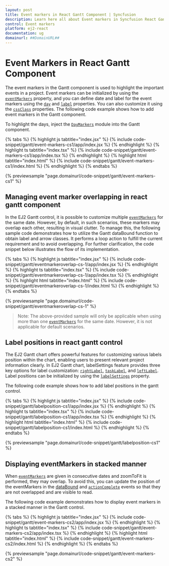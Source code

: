 ```yaml
---
layout: post
title: Event markers in React Gantt Component | Syncfusion
description: Learn here all about Event markers in Syncfusion React Gantt component of Syncfusion Essential JS 2 and more.
control: Event markers 
platform: ej2-react
documentation: ug
domainurl: ##DomainURL##
---
```


# Event Markers in React Gantt Component

The event markers in the Gantt component is used to highlight the important events in a project. Event markers can be initialized by using the [`eventMarkers`](https://ej2.syncfusion.com/react/documentation/api/gantt/eventMarker/) property, and you can define date and label for the event markers using the [`day`](https://ej2.syncfusion.com/react/documentation/api/gantt/eventMarker/#day) and [`label`](https://ej2.syncfusion.com/react/documentation/api/gantt/eventMarker/#label) properties. You can also customize it using the [`cssClass`](https://ej2.syncfusion.com/react/documentation/api/gantt/eventMarker/#cssclass) properties. The following code example shows how to add event markers in the Gantt component.

To highlight the days, inject the [`DayMarkers`](https://ej2.syncfusion.com/react/documentation/api/gantt/#daymarkersmodule) module into the Gantt component.

{% tabs %}
{% highlight js tabtitle="index.jsx" %}
{% include code-snippet/gantt/event-markers-cs1/app/index.jsx %}
{% endhighlight %}
{% highlight ts tabtitle="index.tsx" %}
{% include code-snippet/gantt/event-markers-cs1/app/index.tsx %}
{% endhighlight %}
{% highlight html tabtitle="index.html" %}
{% include code-snippet/gantt/event-markers-cs1/index.html %}
{% endhighlight %}
{% endtabs %}
        
{% previewsample "page.domainurl/code-snippet/gantt/event-markers-cs1" %}

## Managing event marker overlapping in react gantt component

In the EJ2 Gantt control, it is possible to customize multiple [`eventMarkers`](https://ej2.syncfusion.com/react/documentation/api/gantt/eventMarker/) for the same date. However, by default, in such scenarios, these markers may overlap each other, resulting in visual clutter. To manage this, the following sample code demonstrates how to utilize the Gantt dataBound function to obtain label and arrow classes. It performs a loop action to fulfill the current requirement and to avoid overlapping. For further clarification, the code snippet below illustrates the flow of its implementation.

{% tabs %}
{% highlight js tabtitle="index.jsx" %}
{% include code-snippet/gantt/eventmarkeroverlap-cs-1/app/index.jsx %}
{% endhighlight %}
{% highlight ts tabtitle="index.tsx" %}
{% include code-snippet/gantt/eventmarkeroverlap-cs-1/app/index.tsx %}
{% endhighlight %}
{% highlight html tabtitle="index.html" %}
{% include code-snippet/gantt/eventmarkeroverlap-cs-1/index.html %}
{% endhighlight %}
{% endtabs %}
        
{% previewsample "page.domainurl/code-snippet/gantt/eventmarkeroverlap-cs-1" %}

>Note: The above-provided sample will only be applicable when using more than one [`eventMarkers`](https://ej2.syncfusion.com/react/documentation/api/gantt/eventMarker/) for the same date. However, it is not applicable for default scenarios.

## Label positions in react gantt control

The EJ2 Gantt chart offers powerful features for customizing various labels position within the chart, enabling users to present relevant project information clearly. In EJ2 Gantt chart, labelSettings feature provides three key options for label customization: [`rightLabel`](https://ej2.syncfusion.com/react/documentation/api/gantt/labelSettings/#rightlabel), [`taskLabel`](https://ej2.syncfusion.com/react/documentation/api/gantt/labelSettings/#tasklabel), and [`leftLabel`](https://ej2.syncfusion.com/react/documentation/api/gantt/labelSettings/#leftlabel). Label positions can be initialized by using the [`labelSettings`](https://ej2.syncfusion.com/react/documentation/api/gantt/labelSettings/) property. 

The following code example shows how to add label positions in the gantt control.

{% tabs %}
{% highlight js tabtitle="index.jsx" %}
{% include code-snippet/gantt/labelposition-cs1/app/index.jsx %}
{% endhighlight %}
{% highlight ts tabtitle="index.tsx" %}
{% include code-snippet/gantt/labelposition-cs1/app/index.tsx %}
{% endhighlight %}
{% highlight html tabtitle="index.html" %}
{% include code-snippet/gantt/labelposition-cs1/index.html %}
{% endhighlight %}
{% endtabs %}
        
{% previewsample "page.domainurl/code-snippet/gantt/labelposition-cs1" %}

## Displaying eventMarkers in stacked manner

When [`eventMarkers`](https://ej2.syncfusion.com/react/documentation/api/gantt/eventMarker/) are given in consecutive dates and zoomToFit is performed, they may overlap. To avoid this, you can update the position of the eventMarkers in the [dataBound](https://ej2.syncfusion.com/react/documentation/api/gantt/#databound) and [`actionComplete`](https://ej2.syncfusion.com/react/documentation/api/gantt/#actioncomplete) events so that they are not overlapped and are visible to read.

The following code example demonstrates how to display event markers in a stacked manner in the Gantt control.

{% tabs %}
{% highlight js tabtitle="index.jsx" %}
{% include code-snippet/gantt/event-markers-cs2/app/index.jsx %}
{% endhighlight %}
{% highlight ts tabtitle="index.tsx" %}
{% include code-snippet/gantt/event-markers-cs2/app/index.tsx %}
{% endhighlight %}
{% highlight html tabtitle="index.html" %}
{% include code-snippet/gantt/event-markers-cs2/index.html %}
{% endhighlight %}
{% endtabs %}
        
{% previewsample "page.domainurl/code-snippet/gantt/event-markers-cs2" %}